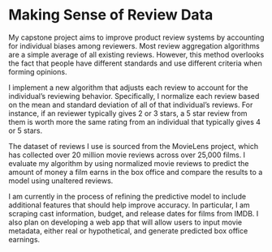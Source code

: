 # Making Sense of Review Data

My capstone project aims to improve product review systems by accounting for individual biases among reviewers. Most review aggregation algorithms are a simple average of all existing reviews. However, this method overlooks the fact that people have different standards and use different criteria when forming opinions.

I implement a new algorithm that adjusts each review to account for the individual’s reviewing behavior. Specifically, I normalize each review based on the mean and standard deviation of all of that individual’s reviews. For instance, if an reviewer typically gives 2 or 3 stars, a 5 star review from them is worth more the same rating from an individual that typically gives 4 or 5 stars.

The dataset of reviews I use is sourced from the MovieLens project, which has collected over 20 million movie reviews across over 25,000 films. I evaluate my algorithm by using normalized movie reviews to predict the amount of money a film earns in the box office and compare the results to a model using unaltered reviews.

I am currently in the process of refining the predictive model to include additional features that should help improve accuracy. In particular, I am scraping cast information, budget, and release dates for films from IMDB. I also plan on developing a web app that will allow users to input movie metadata, either real or hypothetical, and generate predicted box office earnings.
